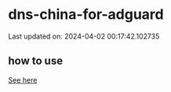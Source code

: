 # dns-china-for-adguard

Last updated on: 2024-04-02 00:17:42.102735

## how to use

[See here](https://github.com/AdguardTeam/AdGuardHome/wiki/Configuration#upstreams-from-file)